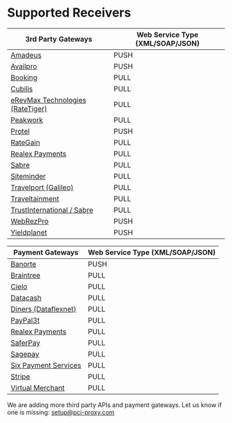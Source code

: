 # Supported Receivers

| 3rd Party Gateways | Web Service Type \(XML/SOAP/JSON\) |
| --- | --- |
| [Amadeus](http://www.amadeus.com/) | PUSH |
| [Availpro](http://site.availpro.com/) | PUSH |
| [Booking](https://www.booking.com/) | PULL |
| [Cubilis](http://www.cubilis.com/) | PULL |
| [eRevMax Technologies \(RateTiger\)](http://www.erevmax.com/) | PULL |
| [Peakwork](http://www.peakwork.com/) | PULL |
| [Protel](http://www.protel.net/de/) | PUSH |
| [RateGain](http://rategain.com/) | PULL |
| [Realex Payments](https://www.realexpayments.com/) | PULL |
| [Sabre](http://www.sabre.com) | PULL |
| [Siteminder](http://www.siteminder.com) | PULL |
| [Travelport \(Galileo\)](https://www.travelport.com) | PULL |
| [Traveltainment](http://www.traveltainment.de/) | PULL |
| [TrustInternational / Sabre](http://www.trustinternational.com/) | PULL |
| [WebRezPro](http://www.webrezpro.com/) | PUSH |
| [Yieldplanet](https://www.yieldplanet.com/) | PUSH |

| Payment Gateways | Web Service Type \(XML/SOAP/JSON\) |
| --- | --- |
| [Banorte](https://www.banorte.com/wps/portal/gfb/Home/inicio/!ut/p/a1/hc7LDoIwEAXQb3HBlo5QEN01kPCM-IgRujFgasFUSgDh90XixsTH7O7k3MwgihJEq6wvedaVssrEM1Pz5Gpzy9NtCGMn1IH4W-OwwxsXO8YI0hHAlyHwr39EdCK2Szy8iABi7GpArHWA98ZSA998gR8nAkS5kPn0bkqqXLc4og27sIY16r0Z10XX1e1KAQWGYVC5lFww9Vwo8KlRyLZDyRtE9S2BqyH6iMxmD9c73J8!/dl5/d5/L2dBISEvZ0FBIS9nQSEh/) | PUSH |
| [Braintree](https://www.braintreepayments.com/) | PULL |
| [Cielo](http://www.cielo.com.br/) | PULL |
| [Datacash](http://www.mastercard.com/gateway/) | PULL |
| [Diners \(Dataflexnet\)](https://www.dinersclub.com/) | PULL |
| [PayPal3t](https://www.paypal.com/us/webapps/mpp/home) | PULL |
| [Realex Payments](https://www.realexpayments.com/) | PULL |
| [SaferPay](https://www.six-payment-services.com/en/site/e-commerce/home.html) | PULL |
| [Sagepay](http://www.sagepay.co.uk/) | PULL |
| [Six Payment Services](https://www.six-payment-services.com/en/home.html) | PULL |
| [Stripe](https://stripe.com/de) | PULL |
| [Virtual Merchant](https://www.myvirtualmerchant.com/VirtualMerchant/) | PULL |

We are adding more third party APIs and payment gateways. Let us know if one is missing: [setup@pci-proxy.com](mailto:setup@pci-proxy.com)

